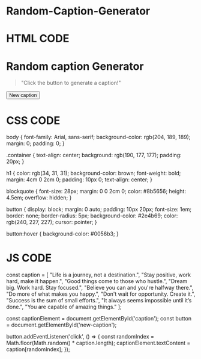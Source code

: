 # Random-Caption-Generator
# HTML CODE

<!DOCTYPE html>
<html lang="en">
<head>
    <meta charset="UTF-8">
    <meta name="viewport" content="width=device-width, initial-scale=1.0">
    <title>Random caption Generator</title>
    <link rel="stylesheet" href="k.css">
</head>
<body>
    <div class="container">
        <h1>Random caption Generator</h1>
        <blockquote id="caption">"Click the button to generate a caption!"</blockquote>
        <button id="new-caption">New caption</button>
    </div>
    <script src="main.js"></script>
</body>
</html>

# CSS CODE

body {
    font-family: Arial, sans-serif;
    background-color: rgb(204, 189, 189);
    margin: 0;
    padding: 0;
}

.container {
    text-align: center;
    background: rgb(190, 177, 177);
    padding: 20px;
}

h1 {
    color: rgb(34, 31, 31);
    background-color: brown;
    font-weight: bold;
    margin: 4cm 0 2cm 0;
    padding: 10px 0;
    text-align: center;
}

blockquote {
    font-size: 28px;
    margin: 0 0 2cm 0;
    color: #8b5656;
    height: 4.5em;
    overflow: hidden;
}

button {
    display: block;
    margin: 0 auto;
    padding: 10px 20px;
    font-size: 1em;
    border: none;
    border-radius: 5px;
    background-color: #2e4b69;
    color: rgb(240, 227, 227);
    cursor: pointer;
}

button:hover {
    background-color: #0056b3;
}

# JS CODE 

const caption = [
    "Life is a journey, not a destination.",
     "Stay positive, work hard, make it happen.",
     "Good things come to those who hustle.",
     "Dream big. Work hard. Stay focused.",
     "Believe you can and you're halfway there.",
     "Do more of what makes you happy.",
     "Don't wait for opportunity. Create it.",
     "Success is the sum of small efforts.",
     "It always seems impossible until it’s done.",
     "You are capable of amazing things."
];

const captionElement = document.getElementById('caption');
const button = document.getElementById('new-caption');

button.addEventListener('click', () => {
    const randomIndex = Math.floor(Math.random() * caption.length);
    captionElement.textContent = caption[randomIndex];
});

